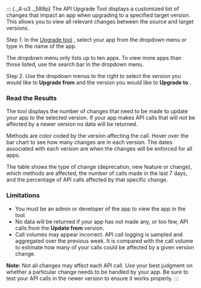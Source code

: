 ::: {._4-u3 ._588p}
The API Upgrade Tool displays a customized list of changes that impact
an app when upgrading to a specified target version. This allows you to
view all relevant changes between the source and target versions.

Step 1. In the [Upgrade
tool](https://developers.facebook.com/tools/api_versioning/) , select
your app from the dropdown menu or type in the name of the app.

The dropdown menu only lists up to ten apps. To view more apps than
those listed, use the search bar in the dropdown menu.

Step 2. Use the dropdown menus to the right to select the version you
would like to **Upgrade from** and the version you would like to
**Upgrade to** .

### Read the Results

The tool displays the number of changes that need to be made to update
your app to the selected version. If your app makes API calls that will
not be affected by a newer version no data will be returned.

Methods are color coded by the version affecting the call. Hover over
the bar chart to see how many changes are in each version. The dates
associated with each version are when the changes will be enforced for
all apps.

The table shows the type of change (deprecation, new feature or change),
which methods are affected, the number of calls made in the last 7 days,
and the percentage of API calls affected by that specific change.

### Limitations

-   You must be an admin or developer of the app to view the app in the
    tool.
-   No data will be returned if your app has not made any, or too few,
    API calls from the **Update from** version.
-   Call volumes may appear incorrect. API call logging is sampled and
    aggregated over the previous week. It is compared with the call
    volume to estimate how many of your calls could be affected by a
    given version change.

**Note:** Not all changes may affect each API call. Use your best
judgment on whether a particular change needs to be handled by your app.
Be sure to test your API calls in the newer version to ensure it works
properly.
:::
